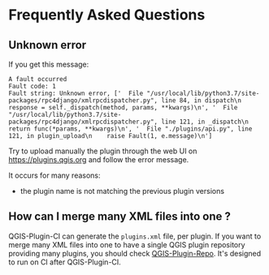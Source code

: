# Frequently Asked Questions

## Unknown error

If you get this message:

```log
A fault occurred
Fault code: 1
Fault string: Unknown error, ['  File "/usr/local/lib/python3.7/site-packages/rpc4django/xmlrpcdispatcher.py", line 84, in dispatch\n    response = self._dispatch(method, params, **kwargs)\n', '  File "/usr/local/lib/python3.7/site-packages/rpc4django/xmlrpcdispatcher.py", line 121, in _dispatch\n    return func(*params, **kwargs)\n', '  File "./plugins/api.py", line 121, in plugin_upload\n    raise Fault(1, e.message)\n']
```

Try to upload manually the plugin through the web UI on <https://plugins.qgis.org> and follow the error message.

It occurs for many reasons:

- the plugin name is not matching the previous plugin versions

## How can I merge many XML files into one ?

QGIS-Plugin-CI can generate the `plugins.xml` file, per plugin.
If you want to merge many XML files into one to have a single QGIS plugin repository providing many plugins,
you should check [QGIS-Plugin-Repo](https://github.com/3liz/qgis-plugin-repo).
It's designed to run on CI after QGIS-Plugin-CI.
